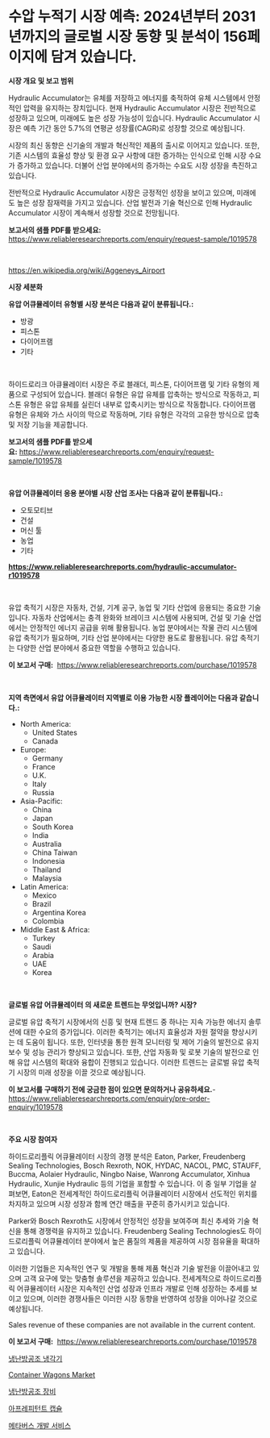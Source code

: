 <p><h1>수압 누적기 시장 예측: 2024년부터 2031년까지의 글로벌 시장 동향 및 분석이 156페이지에 담겨 있습니다.</h1></p><p><strong>시장 개요 및 보고 범위</strong></p>
<p><p>Hydraulic Accumulator는 유체를 저장하고 에너지를 축적하여 유체 시스템에서 안정적인 압력을 유지하는 장치입니다. 현재 Hydraulic Accumulator 시장은 전반적으로 성장하고 있으며, 미래에도 높은 성장 가능성이 있습니다. Hydraulic Accumulator 시장은 예측 기간 동안 5.7%의 연평균 성장률(CAGR)로 성장할 것으로 예상됩니다.</p><p>시장의 최신 동향은 신기술의 개발과 혁신적인 제품의 출시로 이어지고 있습니다. 또한, 기존 시스템의 효율성 향상 및 환경 요구 사항에 대한 증가하는 인식으로 인해 시장 수요가 증가하고 있습니다. 더불어 산업 분야에서의 증가하는 수요도 시장 성장을 촉진하고 있습니다.</p><p>전반적으로 Hydraulic Accumulator 시장은 긍정적인 성장을 보이고 있으며, 미래에도 높은 성장 잠재력을 가지고 있습니다. 산업 발전과 기술 혁신으로 인해 Hydraulic Accumulator 시장이 계속해서 성장할 것으로 전망됩니다.</p></p>
<p><strong>보고서의 샘플 PDF를 받으세요:</strong> <a href="https://www.reliableresearchreports.com/enquiry/request-sample/1019578">https://www.reliableresearchreports.com/enquiry/request-sample/1019578</a></p>
<p>&nbsp;</p>
<p><a href="https://en.wikipedia.org/wiki/Aggeneys_Airport">https://en.wikipedia.org/wiki/Aggeneys_Airport</a></p>
<p><strong>시장 세분화</strong></p>
<p><strong>유압 어큐뮬레이터 유형별 시장 분석은 다음과 같이 분류됩니다.:</strong></p>
<p><ul><li>방광</li><li>피스톤</li><li>다이어프램</li><li>기타</li></ul></p>
<p>&nbsp;</p>
<p><p>하이드로리크 아큐뮬레이터 시장은 주로 블래더, 피스톤, 다이어프램 및 기타 유형의 제품으로 구성되어 있습니다. 블래더 유형은 유압 유체를 압축하는 방식으로 작동하고, 피스톤 유형은 유압 유체를 실린더 내부로 압축시키는 방식으로 작동합니다. 다이어프램 유형은 유체와 가스 사이의 막으로 작동하며, 기타 유형은 각각의 고유한 방식으로 압축 및 저장 기능을 제공합니다.</p></p>
<p><strong>보고서의 샘플 PDF를 받으세요:</strong>&nbsp;<a href="https://www.reliableresearchreports.com/enquiry/request-sample/1019578">https://www.reliableresearchreports.com/enquiry/request-sample/1019578</a></p>
<p>&nbsp;</p>
<p><strong> 유압 어큐뮬레이터 응용 분야별 시장 산업 조사는 다음과 같이 분류됩니다.:</strong></p>
<p><ul><li>오토모티브</li><li>건설</li><li>머신 툴</li><li>농업</li><li>기타</li></ul></p>
<p><strong><a href="https://www.reliableresearchreports.com/hydraulic-accumulator-r1019578">https://www.reliableresearchreports.com/hydraulic-accumulator-r1019578</a></strong></p>
<p>&nbsp;</p>
<p><p>유압 축적기 시장은 자동차, 건설, 기계 공구, 농업 및 기타 산업에 응용되는 중요한 기술입니다. 자동차 산업에서는 충격 완화와 브레이크 시스템에 사용되며, 건설 및 기술 산업에서는 안정적인 에너지 공급을 위해 활용됩니다. 농업 분야에서는 작물 관리 시스템에 유압 축적기가 필요하며, 기타 산업 분야에서는 다양한 용도로 활용됩니다. 유압 축적기는 다양한 산업 분야에서 중요한 역할을 수행하고 있습니다.</p></p>
<p><strong>이 보고서 구매:</strong>&nbsp; <a href="https://www.reliableresearchreports.com/purchase/1019578">https://www.reliableresearchreports.com/purchase/1019578</a></p>
<p>&nbsp;</p>
<p><strong>지역 측면에서 유압 어큐뮬레이터 지역별로 이용 가능한 시장 플레이어는 다음과 같습니다.:</strong></p>
<p><ul>
    <li>
        North America:
        <ul>
            <li>United States</li>
            <li>Canada</li>
        </ul>
    </li>
    <li>
        Europe:
        <ul>
            <li>Germany</li>
            <li>France</li>
            <li>U.K.</li>
            <li>Italy</li>
            <li>Russia</li>
        </ul>
    </li>
    <li>
        Asia-Pacific:
        <ul>
            <li>China</li>
            <li>Japan</li>
            <li>South Korea</li>
            <li>India</li>
            <li>Australia</li>
            <li>China Taiwan</li>
            <li>Indonesia</li>
            <li>Thailand</li>
            <li>Malaysia</li>
        </ul>
    </li>
    <li>
        Latin America:
        <ul>
            <li>Mexico</li>
            <li>Brazil</li>
            <li>Argentina Korea</li>
            <li>Colombia</li>
        </ul>
    </li>
    <li>
        Middle East & Africa:
        <ul>
            <li>Turkey</li>
            <li>Saudi</li>
            <li>Arabia</li>
            <li>UAE</li>
            <li>Korea</li>
        </ul>
    </li>
    </ul></p>
<p>&nbsp;</p>
<p><strong>글로벌 유압 어큐뮬레이터 의 새로운 트렌드는 무엇입니까? 시장?</strong></p>
<p><p>글로벌 유압 축적기 시장에서의 신흥 및 현재 트렌드 중 하나는 지속 가능한 에너지 솔루션에 대한 수요의 증가입니다. 이러한 축적기는 에너지 효율성과 자원 절약을 향상시키는 데 도움이 됩니다. 또한, 인터넷을 통한 원격 모니터링 및 제어 기술의 발전으로 유지보수 및 성능 관리가 향상되고 있습니다. 또한, 산업 자동화 및 로봇 기술의 발전으로 인해 유압 시스템의 확대와 융합이 진행되고 있습니다. 이러한 트렌드는 글로벌 유압 축적기 시장의 미래 성장을 이끌 것으로 예상됩니다.</p></p>
<p><strong>이 보고서를 구매하기 전에 궁금한 점이 있으면 문의하거나 공유하세요.</strong>- <a href="https://www.reliableresearchreports.com/enquiry/pre-order-enquiry/1019578">https://www.reliableresearchreports.com/enquiry/pre-order-enquiry/1019578</a></p>
<p>&nbsp;</p>
<p><strong>주요 시장 참여자</strong></p>
<p><p>하이드로리플릭 어큐뮬레이터 시장의 경쟁 분석은 Eaton, Parker, Freudenberg Sealing Technologies, Bosch Rexroth, NOK, HYDAC, NACOL, PMC, STAUFF, Buccma, Aolaier Hydraulic, Ningbo Naise, Wanrong Accumulator, Xinhua Hydraulic, Xunjie Hydraulic 등의 기업을 포함할 수 있습니다. 이 중 일부 기업을 살펴보면, Eaton은 전세계적인 하이드로리플릭 어큐뮬레이터 시장에서 선도적인 위치를 차지하고 있으며 시장 성장과 함께 연간 매출을 꾸준히 증가시키고 있습니다.</p><p>Parker와 Bosch Rexroth도 시장에서 안정적인 성장을 보여주며 최신 추세와 기술 혁신을 통해 경쟁력을 유지하고 있습니다. Freudenberg Sealing Technologies도 하이드로리플릭 어큐뮬레이터 분야에서 높은 품질의 제품을 제공하여 시장 점유율을 확대하고 있습니다.</p><p>이러한 기업들은 지속적인 연구 및 개발을 통해 제품 혁신과 기술 발전을 이끌어내고 있으며 고객 요구에 맞는 맞춤형 솔루션을 제공하고 있습니다. 전세계적으로 하이드로리플릭 어큐뮬레이터 시장은 지속적인 산업 성장과 인프라 개발로 인해 성장하는 추세를 보이고 있으며, 이러한 경쟁사들은 이러한 시장 동향을 반영하여 성장을 이어나갈 것으로 예상됩니다.</p><p>Sales revenue of these companies are not available in the current content.</p></p>
<p><strong>이 보고서 구매:</strong>&nbsp;&nbsp;<a href="https://www.reliableresearchreports.com/purchase/1019578">https://www.reliableresearchreports.com/purchase/1019578</a></p>
<p><p><a href="https://github.com/sougarounis/Market-Research-Report-List-5/blob/main/824969762089.md">냉난방공조 냉각기</a></p><p><a href="https://medium.com/@karleeprice2004/container-wagons-market-size-share-analysis-growth-trends-forecasts-2024-2031-4c167b965bc0">Container Wagons Market</a></p><p><a href="https://github.com/sougarounis/Market-Research-Report-List-5/blob/main/380472762090.md">냉난방공조 장비</a></p><p><a href="https://medium.com/@joshuapierce88/%EA%B8%80%EB%A1%9C%EB%B2%8C-%EC%95%84%ED%94%84%EB%A0%88%ED%94%BC%ED%83%A0%ED%8A%B8-%EC%BA%A1%EC%8A%90-%EC%8B%9C%EC%9E%A5-%EA%B8%B0%ED%9A%8C-%EB%B0%8F-2024%EB%85%84%EB%B6%80%ED%84%B0-2031%EB%85%84%EA%B9%8C%EC%A7%80%EC%9D%98-%EC%98%88%EC%B8%A1-11cf5b76d393">아프레피턴트 캡슐</a></p><p><a href="https://medium.com/@derrickmafrks96745/%EA%B8%80%EB%A1%9C%EB%B2%8C-%EB%A9%94%ED%83%80%EB%B2%84%EC%8A%A4-%EA%B0%9C%EB%B0%9C-%EC%84%9C%EB%B9%84%EC%8A%A4-%EC%8B%9C%EC%9E%A5-%EB%B6%80%EB%AC%B8-%EC%9C%A0%ED%98%95-%EC%9D%91%EC%9A%A9-%ED%94%84%EB%A1%9C%EA%B7%B8%EB%9E%A8-%EC%8B%9C%EC%9E%A5-%EC%B0%B8%EA%B0%80%EC%9E%90-%EC%A0%84%EB%9E%B5-%EC%A7%80%EC%97%AD%EB%B3%84-%EC%84%B1%EC%9E%A5-%EC%9D%B8%EC%82%AC%EC%9D%B4%ED%8A%B8-%EB%B0%8F-%EB%AF%B8%EB%9E%98-%EC%A0%84%EB%A7%9D-2024-2031-6369cc5981de">메타버스 개발 서비스</a></p></p>